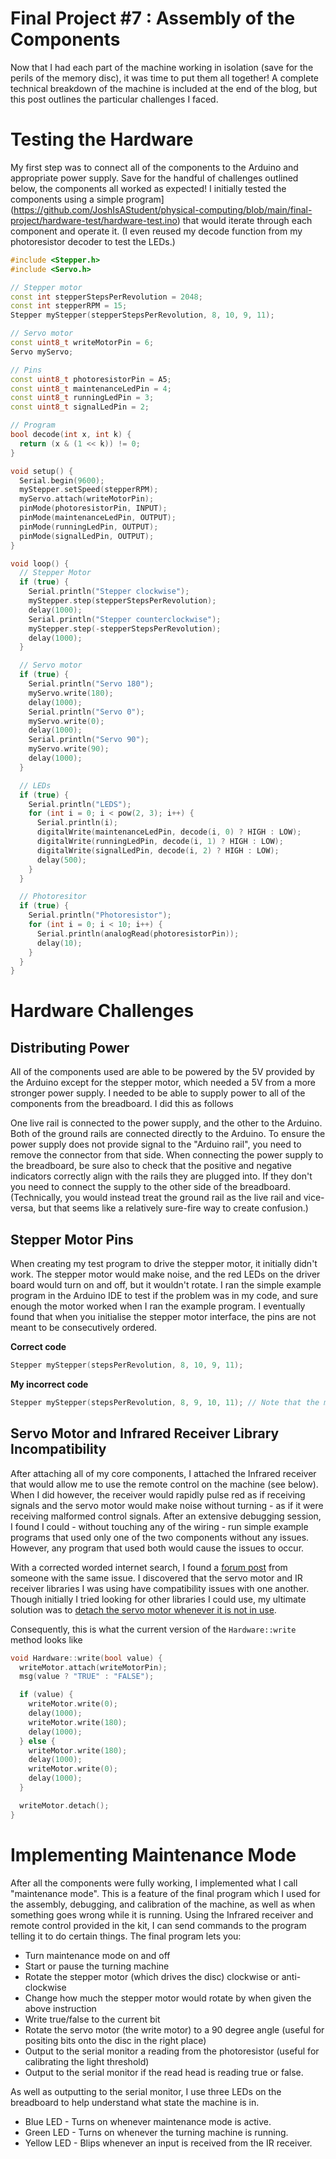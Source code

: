 # Final Project #7 : Assembly of the Components

Now that I had each part of the machine working in isolation (save for the perils of the memory disc), it was time to put them all together! A complete technical breakdown of the machine is included at the end of the blog, but this post outlines the particular challenges I faced.

# Testing the Hardware
My first step was to connect all of the components to the Arduino and appropriate power supply. Save for the handful of challenges outlined below, the components all worked as expected! I initially tested the components using a simple program](https://github.com/JoshIsAStudent/physical-computing/blob/main/final-project/hardware-test/hardware-test.ino) that would iterate through each component and operate it. (I even reused my decode function from my photoresistor decoder to test the LEDs.)

```cpp
#include <Stepper.h>
#include <Servo.h>

// Stepper motor
const int stepperStepsPerRevolution = 2048;
const int stepperRPM = 15;
Stepper myStepper(stepperStepsPerRevolution, 8, 10, 9, 11);

// Servo motor
const uint8_t writeMotorPin = 6;
Servo myServo;

// Pins
const uint8_t photoresistorPin = A5;
const uint8_t maintenanceLedPin = 4;
const uint8_t runningLedPin = 3;
const uint8_t signalLedPin = 2;

// Program
bool decode(int x, int k) {
  return (x & (1 << k)) != 0;
}

void setup() {
  Serial.begin(9600);
  myStepper.setSpeed(stepperRPM);
  myServo.attach(writeMotorPin);
  pinMode(photoresistorPin, INPUT);
  pinMode(maintenanceLedPin, OUTPUT);
  pinMode(runningLedPin, OUTPUT);
  pinMode(signalLedPin, OUTPUT);
}

void loop() {
  // Stepper Motor
  if (true) {
    Serial.println("Stepper clockwise");
    myStepper.step(stepperStepsPerRevolution);
    delay(1000);
    Serial.println("Stepper counterclockwise");
    myStepper.step(-stepperStepsPerRevolution);
    delay(1000);
  }

  // Servo motor
  if (true) {
    Serial.println("Servo 180");
    myServo.write(180);
    delay(1000);
    Serial.println("Servo 0");
    myServo.write(0);
    delay(1000);
    Serial.println("Servo 90");
    myServo.write(90);
    delay(1000);
  }

  // LEDs
  if (true) {
    Serial.println("LEDS");
    for (int i = 0; i < pow(2, 3); i++) {
      Serial.println(i);
      digitalWrite(maintenanceLedPin, decode(i, 0) ? HIGH : LOW);
      digitalWrite(runningLedPin, decode(i, 1) ? HIGH : LOW);
      digitalWrite(signalLedPin, decode(i, 2) ? HIGH : LOW);
      delay(500);
    }
  }

  // Photoresitor
  if (true) {
    Serial.println("Photoresistor");
    for (int i = 0; i < 10; i++) {
      Serial.println(analogRead(photoresistorPin));
      delay(10);
    }
  }
}
```

# Hardware Challenges

## Distributing Power
All of the components used are able to be powered by the 5V provided by the Arduino except for the stepper motor, which needed a 5V from a more stronger power supply. I needed to be able to supply power to all of the components from the breadboard. I did this as follows

One live rail is connected to the power supply, and the other to the Arduino. Both of the ground rails are connected directly to the Arduino. To ensure the power supply does not provide signal to the "Arduino rail", you need to remove the connector from that side. When connecting the power supply to the breadboard, be sure also to check that the positive and negative indicators correctly align with the rails they are plugged into. If they don't you need to connect the supply to the other side of the breadboard. (Technically, you would instead treat the ground rail as the live rail and vice-versa, but that seems like a relatively sure-fire way to create confusion.)

## Stepper Motor Pins
When creating my test program to drive the stepper motor, it initially didn't work. The stepper motor would make noise, and the red LEDs on the driver board would turn on and off, but it wouldn't rotate. I ran the simple example program in the Arduino IDE to test if the problem was in my code, and sure enough the motor worked when I ran the example program. I eventually found that when you initialise the stepper motor interface, the pins are not meant to be consecutively ordered.

**Correct code**
```cpp
Stepper myStepper(stepsPerRevolution, 8, 10, 9, 11);
```

**My incorrect code**
```cpp
Stepper myStepper(stepsPerRevolution, 8, 9, 10, 11); // Note that the middle two pins are wrong
```

## Servo Motor and Infrared Receiver Library Incompatibility
After attaching all of my core components, I attached the Infrared receiver that would allow me to use the remote control on the machine (see below). When I did however, the receiver would rapidly pulse red as if receiving signals and the servo motor would make noise without turning - as if it were receiving malformed control signals. After an extensive debugging session, I found I could - without touching any of the wiring - run simple example programs that used only one of the two components without any issues. However, any program that used both would cause the issues to occur.

With a corrected worded internet search, I found a [forum post](https://forum.arduino.cc/t/irreceiver-library-servo-strange-behaviour/536118) from someone with the same issue. I discovered that the servo motor and IR receiver libraries I was using have compatibility issues with one another. Though initially I tried looking for other libraries I could use, my ultimate solution was to [detach the servo motor whenever it is not in use](https://forum.arduino.cc/t/servo-twitch-with-irremote-library/129288/3).

Consequently, this is what the current version of the `Hardware::write` method looks like
```cpp
void Hardware::write(bool value) {
  writeMotor.attach(writeMotorPin);
  msg(value ? "TRUE" : "FALSE");

  if (value) {
    writeMotor.write(0);
    delay(1000);
    writeMotor.write(180);
    delay(1000);
  } else {
    writeMotor.write(180);
    delay(1000);
    writeMotor.write(0);
    delay(1000);
  }

  writeMotor.detach();
}
```

# Implementing Maintenance Mode
After all the components were fully working, I implemented what I call "maintenance mode". This is a feature of the final program which I used for the assembly, debugging, and calibration of the machine, as well as when something goes wrong while it is running. Using the Infrared receiver and remote control provided in the kit, I can send commands to the program telling it to do certain things. The final program lets you:

* Turn maintenance mode on and off
* Start or pause the turning machine
* Rotate the stepper motor (which drives the disc) clockwise or anti-clockwise
* Change how much the stepper motor would rotate by when given the above instruction
* Write true/false to the current bit
* Rotate the servo motor (the write motor) to a 90 degree angle (useful for positing bits onto the disc in the right place)
* Output to the serial monitor a reading from the photoresistor (useful for calibrating the light threshold)
* Output to the serial monitor if the read head is reading true or false.

As well as outputting to the serial monitor, I use three LEDs on the breadboard to help understand what state the machine is in.
* Blue LED - Turns on whenever maintenance mode is active.
* Green LED - Turns on whenever the turning machine is running.
* Yellow LED - Blips whenever an input is received from the IR receiver.
